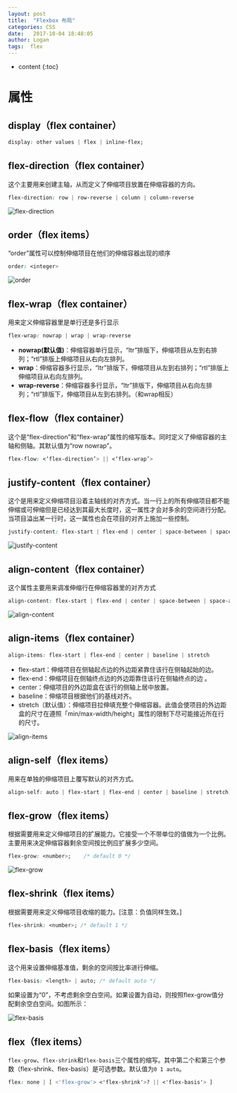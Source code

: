 ```yaml
---
layout: post
title:  "Flexbox 布局"
categories: CSS
date:   2017-10-04 18:48:05
author: Logan
tags:  flex
---
```


* content
{:toc}

# 属性

## display（flex container）

```css
display: other values | flex | inline-flex;
```

## flex-direction（flex container）

这个主要用来创建主轴，从而定义了伸缩项目放置在伸缩容器的方向。

```css
flex-direction: row | row-reverse | column | column-reverse
```

![flex-direction](https://raw.githubusercontent.com/logan70/logan70.github.io/master/images/2017-10-06/flex1.png "flex-direction")

## order（flex items）

“order”属性可以控制伸缩项目在他们的伸缩容器出现的顺序

```css
order: <integer>    
```

![order](https://raw.githubusercontent.com/logan70/logan70.github.io/master/images/2017-10-06/flex1.png "order")

## flex-wrap（flex container）

用来定义伸缩容器里是单行还是多行显示

```css
flex-wrap: nowrap | wrap | wrap-reverse 
```

- **nowrap(默认值)**：伸缩容器单行显示，“ltr”排版下，伸缩项目从左到右排列；“rtl”排版上伸缩项目从右向左排列。
- **wrap**：伸缩容器多行显示，“ltr”排版下，伸缩项目从左到右排列；“rtl”排版上伸缩项目从右向左排列。
- **wrap-reverse**：伸缩容器多行显示，“ltr”排版下，伸缩项目从右向左排列；“rtl”排版下，伸缩项目从左到右排列。（和wrap相反）

## flex-flow（flex container）

这个是“flex-direction”和“flex-wrap”属性的缩写版本。同时定义了伸缩容器的主轴和侧轴。其默认值为“row nowrap”。

```css
flex-flow: <‘flex-direction’> || <‘flex-wrap’>
```

## justify-content（flex container）

这个是用来定义伸缩项目沿着主轴线的对齐方式。当一行上的所有伸缩项目都不能伸缩或可伸缩但是已经达到其最大长度时，这一属性才会对多余的空间进行分配。当项目溢出某一行时，这一属性也会在项目的对齐上施加一些控制。

```css
justify-content: flex-start | flex-end | center | space-between | space-around;
```

![justify-content](https://raw.githubusercontent.com/logan70/logan70.github.io/master/images/2017-10-06/flex1.png "justify-content")

## align-content（flex container）

这个属性主要用来调准伸缩行在伸缩容器里的对齐方式

```css
align-content: flex-start | flex-end | center | space-between | space-around | stretch;
```

![align-content](https://raw.githubusercontent.com/logan70/logan70.github.io/master/images/2017-10-06/flex1.png "align-content")

## align-items（flex container）

```css
align-items: flex-start | flex-end | center | baseline | stretch
```

- flex-start：伸缩项目在侧轴起点边的外边距紧靠住该行在侧轴起始的边。
- flex-end：伸缩项目在侧轴终点边的外边距靠住该行在侧轴终点的边 。
- center：伸缩项目的外边距盒在该行的侧轴上居中放置。
- baseline：伸缩项目根据他们的基线对齐。
- stretch（默认值）：伸缩项目拉伸填充整个伸缩容器。此值会使项目的外边距盒的尺寸在遵照「min/max-width/height」属性的限制下尽可能接近所在行的尺寸。

![align-items](https://raw.githubusercontent.com/logan70/logan70.github.io/master/images/2017-10-06/flex5.png "align-items")

## align-self（flex items）

用来在单独的伸缩项目上覆写默认的对齐方式。

```css
align-self: auto | flex-start | flex-end | center | baseline | stretch;
```

## flex-grow（flex items）

根据需要用来定义伸缩项目的扩展能力。它接受一个不带单位的值做为一个比例。主要用来决定伸缩容器剩余空间按比例应扩展多少空间。

```css
flex-grow: <number>;    /* default 0 */
```

![flex-grow](https://raw.githubusercontent.com/logan70/logan70.github.io/master/images/2017-10-06/flex6.png "flex-grow")

## flex-shrink（flex items）

根据需要用来定义伸缩项目收缩的能力。[注意：负值同样生效。]

```css
flex-shrink: <number>; /* default 1 */
```

## flex-basis（flex items）

这个用来设置伸缩基准值，剩余的空间按比率进行伸缩。

```css
flex-basis: <length> | auto; /* default auto */
```

如果设置为“0”，不考虑剩余空白空间。如果设置为自动，则按照flex-grow值分配剩余空白空间。如图所示：

![flex-basis](https://raw.githubusercontent.com/logan70/logan70.github.io/master/images/2017-10-06/flex7.png "flex-basis")

## flex（flex items）

`flex-grow`、`flex-shrink`和`flex-basis`三个属性的缩写。其中第二个和第三个参数（flex-shrink、flex-basis）是可选参数。默认值为`0 1 auto`。

```css
flex: none | [ <'flex-grow'> <'flex-shrink'>? || <'flex-basis'> ]
```